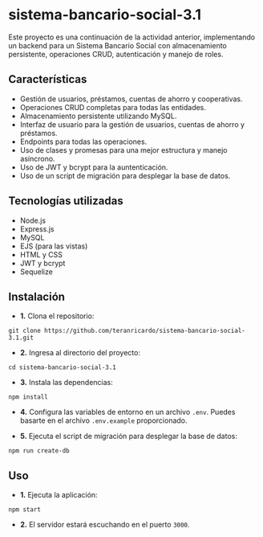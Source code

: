 # sistema-bancario-social-3.1
Este proyecto es una continuación de la actividad anterior, implementando un backend para un Sistema Bancario Social con almacenamiento persistente, operaciones CRUD, autenticación y manejo de roles.

## Características
- Gestión de usuarios, préstamos, cuentas de ahorro y cooperativas.
- Operaciones CRUD completas para todas las entidades.
- Almacenamiento persistente utilizando MySQL.
- Interfaz de usuario para la gestión de usuarios, cuentas de ahorro y préstamos.
- Endpoints para todas las operaciones.
- Uso de clases y promesas para una mejor estructura y manejo asíncrono.
- Uso de JWT y bcrypt para la auntenticación.
- Uso de un script de migración para desplegar la base de datos.

## Tecnologías utilizadas
- Node.js
- Express.js
- MySQL
- EJS (para las vistas)
- HTML y CSS
- JWT y bcrypt
- Sequelize

## Instalación
- **1.** Clona el repositorio:
```
git clone https://github.com/teranricardo/sistema-bancario-social-3.1.git
```
- **2.**  Ingresa al directorio del proyecto:
```
cd sistema-bancario-social-3.1
```
- **3.**  Instala las dependencias:
```
npm install
```
- **4.** Configura las variables de entorno en un archivo `.env`. Puedes basarte en el archivo `.env.example` proporcionado.

- **5.** Ejecuta el script de migración para desplegar la base de datos:
```
npm run create-db
```

## Uso
- **1.** Ejecuta la aplicación: 
```
npm start
```
- **2.**  El servidor estará escuchando en el puerto `3000`.
